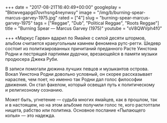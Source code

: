 +++
date = "2017-08-21T16:40:49+00:00"
googleplay = "Bktwvegapgd7ovrhsng4neynwsy"
image = "/img/b/burning-spear-marcus-garvey-1975.jpg"
rated = ["4"]
slug = "burning-spear-marcus-garvey-1975"
tags = ["Reggae", "Dub", "Political Reggae", "Roots Reggae"]
title = "Burning Spear — Marcus Garvey (1975)"
youtube = "oV8QWVph4f0"

+++
&laquo;Маркус Гарви&raquo; вдарил по&nbsp;Ямайке с&nbsp;силой десяти штормов, альбом считается краеугольным камнем феномена рутс-регги. Шедевр состоит из&nbsp;политизированных причитаний преданного Расте Уинстона Родни и&nbsp;пестрящей партиями дудочки, врезающейся в&nbsp;памяти музыки продюсера Джека Руби.

В&nbsp;записи помогали дюжина лучших певцов и&nbsp;музыкантов острова. Вокал Уинстона Родни довольно условный, он&nbsp;скорее рассказывает нараспев, чем поет, но&nbsp;именно так Родни дал голос философии движения. Он&nbsp;стал факелом, который освещал путь к&nbsp;политическому и&nbsp;религиозному сознанию.

Может быть, угнетение&nbsp;&mdash; судьба многих ямайцев, как в&nbsp;прошлом, так и&nbsp;в&nbsp;настоящем, но&nbsp;на&nbsp;этом альбоме получили голос&nbsp;те, кого растоптали нищета, рабство или политика. Основное послание &laquo;Пылающего копья&raquo;&nbsp;&mdash; это надежда.